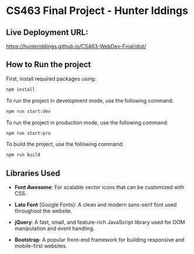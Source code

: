 # CS463 Final Project - Hunter Iddings

## Live Deployment URL:

https://hunteriddings.github.io/CS463-WebDev-Final/dist/

## How to Run the project

First, install required packages using:

```bash
npm install
```

To run the project in development mode, use the following command:

```bash
npm run start:dev
```

To run the project in production mode, use the following command:

```bash
npm run start:pro
```

To build the project, use the following command:

```bash
npm run build
```

## Libraries Used

- **Font Awesome**: For scalable vector icons that can be customized with CSS.
- **Lato Font** (Google Fonts): A clean and modern sans-serif font used throughout the website.
- **jQuery**: A fast, small, and feature-rich JavaScript library used for DOM manipulation and event handling.

- **Bootstrap**: A popular front-end framework for building responsive and mobile-first websites.
